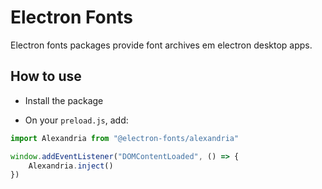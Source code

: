 # Electron Fonts

Electron fonts packages provide font archives em electron desktop apps.

## How to use

* Install the package

* On your `preload.js`, add:

```ts
import Alexandria from "@electron-fonts/alexandria"

window.addEventListener("DOMContentLoaded", () => {
    Alexandria.inject()
})
```